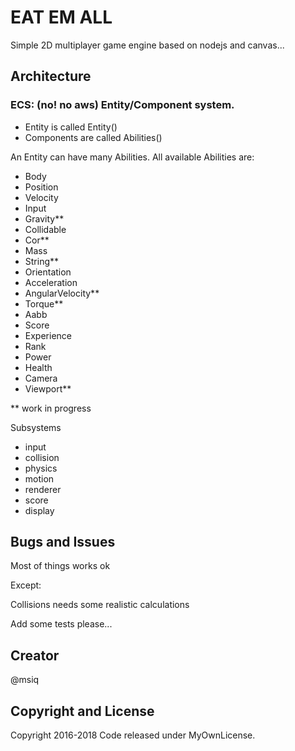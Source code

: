 # EAT EM ALL

Simple 2D multiplayer game engine based on nodejs and canvas...

## Architecture

### ECS: (no! no aws) Entity/Component system.

- Entity is called Entity()
- Components are called Abilities()

An Entity can have many Abilities.
All available Abilities are:

- Body
- Position
- Velocity
- Input
- Gravity\*\*
- Collidable
- Cor\*\*
- Mass
- String\*\*
- Orientation
- Acceleration
- AngularVelocity\*\*
- Torque\*\*
- Aabb
- Score
- Experience
- Rank
- Power
- Health
- Camera
- Viewport\*\*

\*\* work in progress

Subsystems

- input
- collision
- physics
- motion
- renderer
- score
- display

## Bugs and Issues

Most of things works ok

Except:

Collisions needs some realistic calculations

Add some tests please...

## Creator

@msiq

## Copyright and License

Copyright 2016-2018 Code released under MyOwnLicense.
